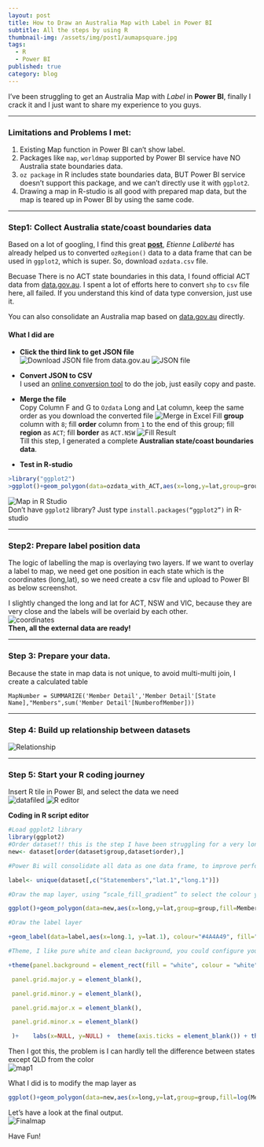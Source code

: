 ```yaml
---
layout: post
title: How to Draw an Australia Map with Label in Power BI 
subtitle: All the steps by using R
thumbnail-img: /assets/img/post1/aumapsquare.jpg
tags:
  - R
  - Power BI
published: true
category: blog
---
```


I’ve been struggling to get an Australia Map with _Label_ in **Power BI**, finally I crack it and I just want to share my experience to you guys.

---

### Limitations and Problems I met:

1. Existing Map function in Power BI can’t show label.
2. Packages like `map`, `worldmap` supported by Power BI service have NO Australia state boundaries data.
3. `oz package` in R includes state boundaries data, BUT Power BI service doesn’t support this package, and we can’t directly use it with `ggplot2`.
4. Drawing a map in R-studio is all good with prepared map data, but the map is teared up in Power BI by using the same code.

---

### Step1: Collect Australia state/coast boundaries data

Based on a lot of googling, I find this great [**post**](http://www.elaliberte.info/code), _Etienne Laliberté_ has already helped us to converted `ozRegion()` data to a data frame that can be used in `ggplot2`, which is super. So, download `ozdata.csv` file.

Becuase There is no ACT state boundaries in this data, I found official ACT data from [data.gov.au](https://data.gov.au/dataset/act-state-boundary-psma-administrative-boundaries). I spent a lot of efforts here to convert `shp` to `csv` file here, all failed. If you understand this kind of data type conversion, just use it.

You can also consolidate an Australia map based on [data.gov.au](https://data.gov.au) directly.

#### What I did are

- **Click the third link to get JSON file**
![Download JSON file from data.gov.au](/assets/img/post1/l2.png)
![JSON file](/assets/img/post1/l3.png)
- **Convert JSON to CSV**  
I used an [online conversion tool](https://json-csv.com/) to do the job, just easily copy and paste.

- **Merge the file**  
Copy Column F and G to `Ozdata` Long and Lat column, keep the same order as you download the converted file
![Merge in Excel](/assets/img/post1/l4.png)
Fill **group** column with `8`; fill **order** column from `1` to the end of this group; fill **region** as `ACT`; fill **border** as `ACT.NSW`
![Fill Result](/assets/img/post1/l5.png)   
Till this step, I generated a complete **Australian state/coast boundaries data**.

- **Test in R-studio**  
```R
>library("ggplot2")
>ggplot()+geom_polygon(data=ozdata_with_ACT,aes(x=long,y=lat,group=group,fill=region))
```  
![Map in R Studio](/assets/img/post1/l6.png)  
Don’t have `ggplot2` library? Just type `install.packages(“ggplot2”)` in R-studio

---

### Step2: Prepare label position data

The logic of labelling the map is overlaying two layers. If we want to overlay a label to map, we need get one position in each state which is the coordinates (long,lat), so we need create a csv file and upload to Power BI as below screenshot. 

I slightly changed the long and lat for ACT, NSW and VIC, because they are very close and the labels will be overlaid by each other.  
![coordinates](/assets/img/post1/l7.png)  
**Then, all the external data are ready!**

---

### Step 3: Prepare your data.

Because the state in map data is not unique, to avoid multi-multi join, I create a calculated table
```DAX
MapNumber = SUMMARIZE('Member Detail','Member Detail'[State Name],"Members",sum('Member Detail'[NumberofMember]))
```

---

### Step 4: Build up relationship between datasets
![Relationship](/assets/img/post1/l8.png)

---

### Step 5: Start your R coding journey

Insert R tile in Power BI, and select the data we need  
![datafiled](/assets/img/post1/l9.png)
![R editor](/assets/img/post1/l10.png)

**Coding in R script editor**
```R
#Load ggplot2 library
library(ggplot2)
#Order dataset!! this is the step I have been struggling for a very long time, if there is no order the map you get will be teared up
new<- dataset[order(dataset$group,dataset$order),]

#Power Bi will consolidate all data as one data frame, to improve performance, create a label data frame with unique label position and content data.

label<- unique(dataset[,c("Statemembers","lat.1","long.1")])

#Draw the map layer, using “scale_fill_gradient” to select the colour you want to show in the heat map

ggplot()+geom_polygon(data=new,aes(x=long,y=lat,group=group,fill=Members), colour="white")+expand_limits(x = new$long, y = new$lat) +coord_map()+ scale_fill_gradient( low = "#add8e6", high = "#466BB4")

#Draw the label layer

+geom_label(data=label,aes(x=long.1, y=lat.1), colour="#4A4A49", fill="white", label=label$Statemembers, size=4)

#Theme, I like pure white and clean background, you could configure your own one you like

+theme(panel.background = element_rect(fill = "white", colour = "white"))+ theme(plot.background = element_rect(fill = "white",colour="white"))+ theme(

 panel.grid.major.y = element_blank(),

 panel.grid.minor.y = element_blank(),

 panel.grid.major.x = element_blank(),

 panel.grid.minor.x = element_blank()

 )+    labs(x=NULL, y=NULL) +  theme(axis.ticks = element_blank()) + theme(axis.text = element_blank())+ guides(fill=FALSE)
```
Then I got this, the problem is I can hardly tell the difference between states except QLD from the color  
![map1](/assets/img/post1/l12.png)

What I did is to modify the map layer as

```R
ggplot()+geom_polygon(data=new,aes(x=long,y=lat,group=group,fill=log(Members)), colour="white")+expand_limits(x = new$long, y = new$lat) +coord_map()+ scale_fill_gradient( low = "#add8e6", high = "#466BB4")
```

Let’s have a look at the final output.  
![Finalmap](/assets/img/post1/l13.png)

Have Fun!

